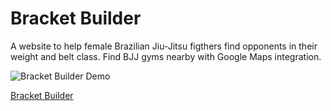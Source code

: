 # Bracket Builder

A website to help female Brazilian Jiu-Jitsu figthers find opponents in their weight and belt class. Find BJJ gyms nearby with Google Maps integration.

![Bracket Builder Demo](https://i.imgur.com/8OyP2fq.gif)



[Bracket Builder](https://salty-sands-42332.herokuapp.com/)